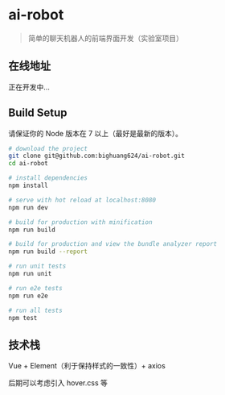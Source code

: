 # ai-robot

> 简单的聊天机器人的前端界面开发（实验室项目）

## 在线地址

正在开发中...

## Build Setup

请保证你的 Node 版本在 7 以上（最好是最新的版本）。

``` bash
# download the project
git clone git@github.com:bighuang624/ai-robot.git
cd ai-robot

# install dependencies
npm install

# serve with hot reload at localhost:8080
npm run dev

# build for production with minification
npm run build

# build for production and view the bundle analyzer report
npm run build --report

# run unit tests
npm run unit

# run e2e tests
npm run e2e

# run all tests
npm test
```

## 技术栈

Vue + Element（利于保持样式的一致性）+ axios

后期可以考虑引入 hover.css 等